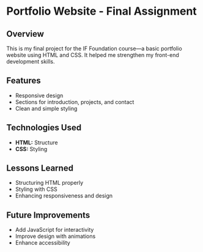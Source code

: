 # Portfolio Website - Final Assignment

## Overview
This is my final project for the IF Foundation course—a basic portfolio website using HTML and CSS. It helped me strengthen my front-end development skills.

## Features
- Responsive design
- Sections for introduction, projects, and contact
- Clean and simple styling

## Technologies Used
- **HTML:** Structure
- **CSS:** Styling

## Lessons Learned
- Structuring HTML properly
- Styling with CSS
- Enhancing responsiveness and design

## Future Improvements
- Add JavaScript for interactivity
- Improve design with animations
- Enhance accessibility
